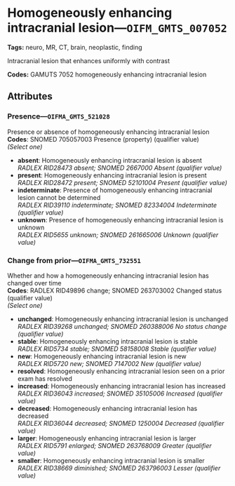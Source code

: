 # Homogeneously enhancing intracranial lesion—`OIFM_GMTS_007052`

**Tags:** neuro, MR, CT, brain, neoplastic, finding

Intracranial lesion that enhances uniformly with contrast

**Codes:** GAMUTS 7052 homogeneously enhancing intracranial lesion

## Attributes

### Presence—`OIFMA_GMTS_521028`

Presence or absence of homogeneously enhancing intracranial lesion  
**Codes**: SNOMED 705057003 Presence (property) (qualifier value)  
*(Select one)*

- **absent**: Homogeneously enhancing intracranial lesion is absent  
_RADLEX RID28473 absent; SNOMED 2667000 Absent (qualifier value)_
- **present**: Homogeneously enhancing intracranial lesion is present  
_RADLEX RID28472 present; SNOMED 52101004 Present (qualifier value)_
- **indeterminate**: Presence of homogeneously enhancing intracranial lesion cannot be determined  
_RADLEX RID39110 indeterminate; SNOMED 82334004 Indeterminate (qualifier value)_
- **unknown**: Presence of homogeneously enhancing intracranial lesion is unknown  
_RADLEX RID5655 unknown; SNOMED 261665006 Unknown (qualifier value)_

### Change from prior—`OIFMA_GMTS_732551`

Whether and how a homogeneously enhancing intracranial lesion has changed over time  
**Codes**: RADLEX RID49896 change; SNOMED 263703002 Changed status (qualifier value)  
*(Select one)*

- **unchanged**: Homogeneously enhancing intracranial lesion is unchanged  
_RADLEX RID39268 unchanged; SNOMED 260388006 No status change (qualifier value)_
- **stable**: Homogeneously enhancing intracranial lesion is stable  
_RADLEX RID5734 stable; SNOMED 58158008 Stable (qualifier value)_
- **new**: Homogeneously enhancing intracranial lesion is new  
_RADLEX RID5720 new; SNOMED 7147002 New (qualifier value)_
- **resolved**: Homogeneously enhancing intracranial lesion seen on a prior exam has resolved  
- **increased**: Homogeneously enhancing intracranial lesion has increased  
_RADLEX RID36043 increased; SNOMED 35105006 Increased (qualifier value)_
- **decreased**: Homogeneously enhancing intracranial lesion has decreased  
_RADLEX RID36044 decreased; SNOMED 1250004 Decreased (qualifier value)_
- **larger**: Homogeneously enhancing intracranial lesion is larger  
_RADLEX RID5791 enlarged; SNOMED 263768009 Greater (qualifier value)_
- **smaller**: Homogeneously enhancing intracranial lesion is smaller  
_RADLEX RID38669 diminished; SNOMED 263796003 Lesser (qualifier value)_